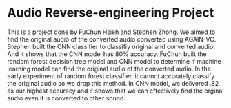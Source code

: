 # Audio Reverse-engineering Project
This is a project done by FuChun Hsieh and Stephen Zhong. We aimed to find the original audio of the converted audio converted using AGAIN-VC. 
Stephen built the CNN classifier to classifiy original and converted audio. And it shows that the CNN model has 80% accuracy.
FuChun built the random forest decision tree model and CNN model to determine if machine learning model can find the original audio of the converted audio.
In the early experiment of random forest classifier, it cannot accurately classify the original audio so we drop this method.
In CNN model, we delivered .82 as our highest accuracy and it shows that we can effectively find the orginal audio even it is converted to other sound.
